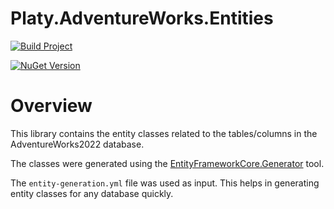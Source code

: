 # Platy.AdventureWorks.Entities


[![Build Project](https://github.com/tremorscript/Platy.AdventureWorks.Entities/actions/workflows/ci.yml/badge.svg)](https://github.com/tremorscript/Platy.AdventureWorks.Entities/actions/workflows/ci.yml)

[![NuGet Version](https://img.shields.io/nuget/v/EntityFrameworkCore.Generator.svg?style=flat-square)](https://www.nuget.org/packages/Platy.AdventureWorks.Entities/)

# Overview

This library contains the entity classes related to the tables/columns in the AdventureWorks2022 database.

The classes were generated using the [EntityFrameworkCore.Generator](https://www.nuget.org/packages/EntityFrameworkCore.Generator/) tool.

The `entity-generation.yml` file was used as input. This helps in generating entity classes for any database quickly.

